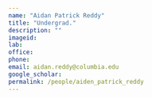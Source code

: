 ```yaml
---
name: "Aidan Patrick Reddy"
title: "Undergrad."
description: ""
imageid:
lab:
office:
phone:
email: aidan.reddy@columbia.edu
google_scholar:
permalink: /people/aiden_patrick_reddy
---
```

